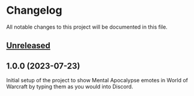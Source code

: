 # Changelog
All notable changes to this project will be documented in this file.

## [Unreleased](https://github.com/jordinbrouwer/TwitchEmotes_MentalApocalypse/compare/1.0.0...master)

## 1.0.0 (2023-07-23)

Initial setup of the project to show Mental Apocalypse emotes in World of Warcraft by typing them as you would into Discord.
